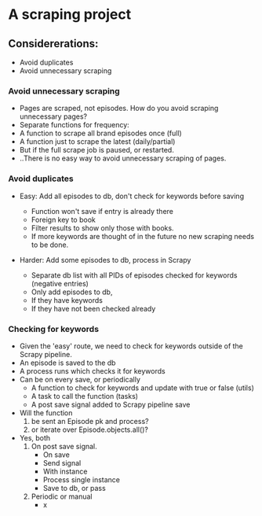 # A scraping project

## Considererations:

- Avoid duplicates
- Avoid unnecessary scraping

### Avoid unnecessary scraping

- Pages are scraped, not episodes. How do you avoid scraping unnecessary pages?
- Separate functions for frequency:
- A function to scrape all brand episodes once (full)
- A function just to scrape the latest (daily/partial)
- But if the full scrape job is paused, or restarted.
- ..There is no easy way to avoid unnecessary scraping of pages.

### Avoid duplicates

- Easy: Add all episodes to db, don't check for keywords before saving

  - Function won't save if entry is already there
  - Foreign key to book
  - Filter results to show only those with books.
  - If more keywords are thought of in the future no new scraping needs to be done.

- Harder: Add some episodes to db, process in Scrapy
  - Separate db list with all PIDs of episodes checked for keywords (negative entries)
  - Only add episodes to db,
  - If they have keywords
  - If they have not been checked already

### Checking for keywords

- Given the 'easy' route, we need to check for keywords outside of the Scrapy pipeline.
- An episode is saved to the db
- A process runs which checks it for keywords
- Can be on every save, or periodically
  - A function to check for keywords and update with true or false (utils)
  - A task to call the function (tasks)
  - A post save signal added to Scrapy pipeline save
- Will the function
  1. be sent an Episode pk and process?
  2. or iterate over Episode.objects.all()?
- Yes, both
  1. On post save signal.
     - On save
     - Send signal
     - With instance
     - Process single instance
     - Save to db, or pass
  2. Periodic or manual
     - x
